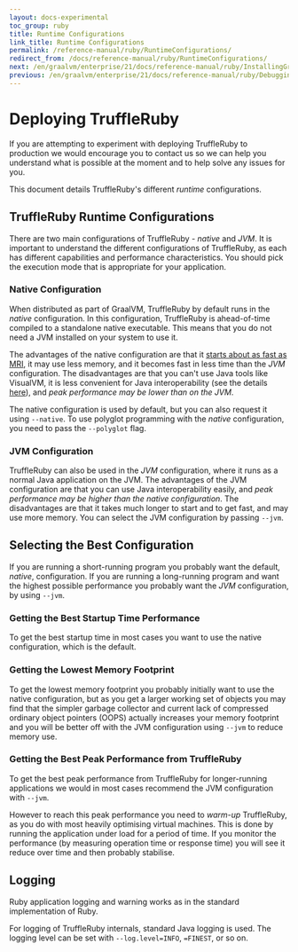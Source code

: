 ```yaml
---
layout: docs-experimental
toc_group: ruby
title: Runtime Configurations
link_title: Runtime Configurations
permalink: /reference-manual/ruby/RuntimeConfigurations/
redirect_from: /docs/reference-manual/ruby/RuntimeConfigurations/
next: /en/graalvm/enterprise/21/docs/reference-manual/ruby/InstallingGraalVM/
previous: /en/graalvm/enterprise/21/docs/reference-manual/ruby/Debugging/
---
```

# Deploying TruffleRuby

If you are attempting to experiment with deploying TruffleRuby to production we would encourage you to contact us so we can help you understand what is possible at the moment and to help solve any issues for you.

This document details TruffleRuby's different *runtime* configurations.

## TruffleRuby Runtime Configurations

There are two main configurations of TruffleRuby - *native* and *JVM*.
It is important to understand the different configurations of TruffleRuby, as each has different capabilities and performance characteristics.
You should pick the execution mode that is appropriate for your application.

### Native Configuration

When distributed as part of GraalVM, TruffleRuby by default runs in the *native* configuration.
In this configuration, TruffleRuby is ahead-of-time compiled to a standalone native executable.
This means that you do not need a JVM installed on your system to use it.

The advantages of the native configuration are that it [starts about as fast as MRI](https://eregon.me/blog/2019/04/24/how-truffleruby-startup-became-faster-than-mri.html), it may use less memory, and it becomes fast in less time than the *JVM*
configuration.
The disadvantages are that you can't use Java tools like VisualVM, it is less convenient for Java interoperability (see the details [here](compatibility.md#java-interoperability-with-the-native-configuration)), and *peak performance may be lower than on the JVM*.

The native configuration is used by default, but you can also request it using `--native`.
To use polyglot programming with the *native* configuration, you need to pass the `--polyglot` flag.

### JVM Configuration

TruffleRuby can also be used in the *JVM* configuration, where it runs as a normal Java application on the JVM.
The advantages of the JVM configuration are that you can use Java interoperability easily, and *peak performance may be higher than the native configuration*.
The disadvantages are that it takes much longer to start and to get fast, and may use more memory.
You can select the JVM configuration by passing `--jvm`.

## Selecting the Best Configuration

If you are running a short-running program you probably want the default, *native*, configuration.
If you are running a long-running program and want the highest possible performance you probably want the *JVM* configuration, by using `--jvm`.

### Getting the Best Startup Time Performance

To get the best startup time in most cases you want to use the native configuration, which is the default.

### Getting the Lowest Memory Footprint

To get the lowest memory footprint you probably initially want to use the native configuration, but as you get a larger working set of objects you may find that the simpler garbage collector and current lack of compressed ordinary object pointers (OOPS) actually increases your memory footprint and you will be better off with the JVM configuration using `--jvm` to reduce memory use.

### Getting the Best Peak Performance from TruffleRuby

To get the best peak performance from TruffleRuby for longer-running applications we would in most cases recommend the JVM configuration with `--jvm`.

However to reach this peak performance you need to *warm-up* TruffleRuby, as you do with most heavily optimising virtual machines.
This is done by running the application under load for a period of time.
If you monitor the performance (by measuring operation time or response time) you will see it reduce over time and then probably stabilise.

## Logging

Ruby application logging and warning works as in the standard implementation of Ruby.

For logging of TruffleRuby internals, standard Java logging is used.
The logging level can be set with `--log.level=INFO`, `=FINEST`, or so on.
